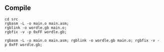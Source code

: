 ## Compile
```shell
cd src
rgbasm -L -o main.o main.asm;
rgblink -o wordle.gb main.o;
rgbfix -v -p 0xFF wordle.gb;
```
```shell
rgbasm -L -o main.o main.asm; rgblink -o wordle.gb main.o; rgbfix -v -p 0xFF wordle.gb;
```